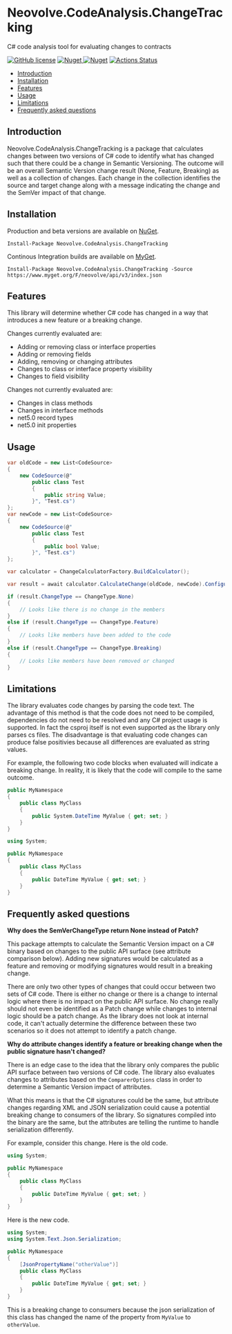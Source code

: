 # Neovolve.CodeAnalysis.ChangeTracking
C# code analysis tool for evaluating changes to contracts

[![GitHub license](https://img.shields.io/badge/License-MIT-blue.svg)](https://github.com/roryprimrose/Neovolve.CodeAnalysis.ChangeTracking/blob/master/LICENSE)&nbsp;[![Nuget](https://img.shields.io/nuget/v/Neovolve.CodeAnalysis.ChangeTracking.svg)&nbsp;![Nuget](https://img.shields.io/nuget/dt/Neovolve.CodeAnalysis.ChangeTracking.svg)](https://www.nuget.org/packages/Neovolve.CodeAnalysis.ChangeTracking)&nbsp;[![Actions Status](https://github.com/roryprimrose/Neovolve.CodeAnalysis.ChangeTracking/workflows/CI/badge.svg)](https://github.com/roryprimrose/Neovolve.CodeAnalysis.ChangeTracking/actions)

- [Introduction](#introduction)
- [Installation](#installation)
- [Features](#features)
- [Usage](#usage)
- [Limitations](#limitations)
- [Frequently asked questions](#frequently_asked_questions)

## Introduction

Neovolve.CodeAnalysis.ChangeTracking is a package that calculates changes between two versions of C# code to identify what has changed such that there could be a change in Semantic Versioning. The outcome will be an overall Semantic Version change result (None, Feature, Breaking) as well as a collection of changes. Each change in the collection identifies the source and target change along with a message indicating the change and the SemVer impact of that change.

## Installation

Production and beta versions are available on [NuGet](https://www.nuget.org/packages/Neovolve.CodeAnalysis.ChangeTracking/).

```
Install-Package Neovolve.CodeAnalysis.ChangeTracking
```

Continous Integration builds are available on [MyGet](https://www.myget.org/feed/neovolve/package/nuget/Neovolve.CodeAnalysis.ChangeTracking).

```
Install-Package Neovolve.CodeAnalysis.ChangeTracking -Source https://www.myget.org/F/neovolve/api/v3/index.json
```

## Features

This library will determine whether C# code has changed in a way that introduces a new feature or a breaking change. 

Changes currently evaluated are:
- Adding or removing class or interface properties
- Adding or removing fields
- Adding, removing or changing attributes
- Changes to class or interface property visibility
- Changes to field visibility

Changes not currently evaluated are:
- Changes in class methods
- Changes in interface methods
- net5.0 record types
- net5.0 init properties

## Usage
```csharp
var oldCode = new List<CodeSource>
{
    new CodeSource(@"
        public class Test
        {
            public string Value;
        }", "Test.cs")
};
var newCode = new List<CodeSource>
{
    new CodeSource(@"
        public class Test
        {
            public bool Value;
        }", "Test.cs")
};

var calculator = ChangeCalculatorFactory.BuildCalculator();

var result = await calculator.CalculateChange(oldCode, newCode).ConfigureAwait(false);

if (result.ChangeType == ChangeType.None) 
{
    // Looks like there is no change in the members
}
else if (result.ChangeType == ChangeType.Feature)
{
    // Looks like members have been added to the code
}
else if (result.ChangeType == ChangeType.Breaking)
{
    // Looks like members have been removed or changed
}
```

## Limitations
The library evaluates code changes by parsing the code text. The advantage of this method is that the code does not need to be compiled, dependencies do not need to be resolved and any C# project usage is supported. In fact the csproj itself is not even supported as the library only parses cs files. The disadvantage is that evaluating code changes can produce false positivies because all differences are evaluated as string values. 

For example, the following two code blocks when evaluated will indicate a breaking change. In reality, it is likely that the code will compile to the same outcome.

```csharp
public MyNamespace
{
    public class MyClass
    {
        public System.DateTime MyValue { get; set; }
    }
}
```

```csharp
using System;

public MyNamespace
{
    public class MyClass
    {
        public DateTime MyValue { get; set; }
    }
}
```

## Frequently asked questions

**Why does the SemVerChangeType return None instead of Patch?**

This package attempts to calculate the Semantic Version impact on a C# binary based on changes to the public API surface (see attribute comparison below). Adding new signatures would be calculated as a feature and removing or modifying signatures would result in a breaking change. 

There are only two other types of changes that could occur between two sets of C# code. There is either no change or there is a change to internal logic where there is no impact on the public API surface. No change really should not even be identified as a Patch change while changes to internal logic should be a patch change. As the library does not look at internal code, it can't actually determine the difference between these two scenarios so it does not attempt to identify a patch change.

**Why do attribute changes identify a feature or breaking change when the public signature hasn't changed?**

There is an edge case to the idea that the library only compares the public API surface between two versions of C# code. The library also evaluates changes to attributes based on the `ComparerOptions` class in order to determine a Semantic Version impact of attributes. 

What this means is that the C# signatures could be the same, but attribute changes regarding XML and JSON serialization could cause a potential breaking change to consumers of the library. So signatures compiled into the binary are the same, but the attributes are telling the runtime to handle serialization differently.

For example, consider this change. Here is the old code.

```csharp
using System;

public MyNamespace
{
    public class MyClass
    {
        public DateTime MyValue { get; set; }
    }
}
```

Here is the new code.

```csharp
using System;
using System.Text.Json.Serialization;

public MyNamespace
{
    [JsonPropertyName("otherValue")]
    public class MyClass
    {
        public DateTime MyValue { get; set; }
    }
}
```

This is a breaking change to consumers because the json serialization of this class has changed the name of the property from `MyValue` to `otherValue`.